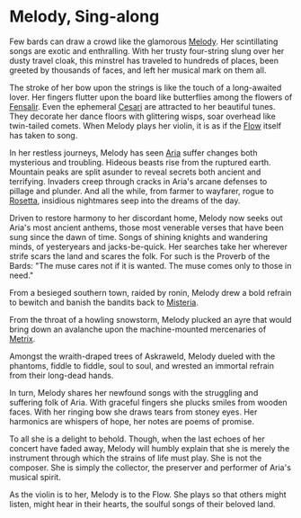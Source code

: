 # Melody, Sing-along

Few bards can draw a crowd like the glamorous [Melody](../../heroes-of-rathe/melody.md). Her scintillating songs are exotic and enthralling. With her trusty four-string slung over her dusty travel cloak, this minstrel has traveled to hundreds of places, been greeted by thousands of faces, and left her musical mark on them all.

The stroke of her bow upon the strings is like the touch of a long-awaited lover. Her fingers flutter upon the board like butterflies among the flowers of [Fensalir](../../world-of-rathe/aria/a-true-sanctuary.md#fensalir). Even the ephemeral [Cesari](../../world-of-rathe/aria/a-true-sanctuary.md#cesari) are attracted to her beautiful tunes. They decorate her dance floors with glittering wisps, soar overhead like twin-tailed comets. When Melody plays her violin, it is as if the [Flow](../../world-of-rathe/aria/a-true-sanctuary.md#the-flow) itself has taken to song.

In her restless journeys, Melody has seen [Aria](../../world-of-rathe/aria/aria.md) suffer changes both mysterious and troubling. Hideous beasts rise from the ruptured earth. Mountain peaks are split asunder to reveal secrets both ancient and terrifying. Invaders creep through cracks in Aria's arcane defenses to pillage and plunder. And all the while, from farmer to wayfarer, rogue to [Rosetta](../../main-story/05-tales-of-aria/briar-warden-of-thorns-story.md), insidious nightmares seep into the dreams of the day.

Driven to restore harmony to her discordant home, Melody now seeks out Aria's most ancient anthems, those most venerable verses that have been sung since the dawn of time. Songs of shining knights and wandering minds, of yesteryears and jacks-be-quick. Her searches take her wherever strife scars the land and scares the folk. For such is the Proverb of the Bards: "The muse cares not if it is wanted. The muse comes only to those in need."

From a besieged southern town, raided by ronin, Melody drew a bold refrain to bewitch and banish the bandits back to [Misteria](../../world-of-rathe/misteria/misteria.md).

From the throat of a howling snowstorm, Melody plucked an ayre that would bring down an avalanche upon the machine-mounted mercenaries of [Metrix](../../world-of-rathe/metrix/metrix.md).

Amongst the wraith-draped trees of Askraweld, Melody dueled with the phantoms, fiddle to fiddle, soul to soul, and wrested an immortal refrain from their long-dead hands.

In turn, Melody shares her newfound songs with the struggling and suffering folk of Aria. With graceful fingers she plucks smiles from wooden faces. With her ringing bow she draws tears from stoney eyes. Her harmonics are whispers of hope, her notes are poems of promise.

To all she is a delight to behold. Though, when the last echoes of her concert have faded away, Melody will humbly explain that she is merely the instrument through which the strains of life must play. She is not the composer. She is simply the collector, the preserver and performer of Aria's musical spirit.

As the violin is to her, Melody is to the Flow. She plays so that others might listen, might hear in their hearts, the soulful songs of their beloved land.
